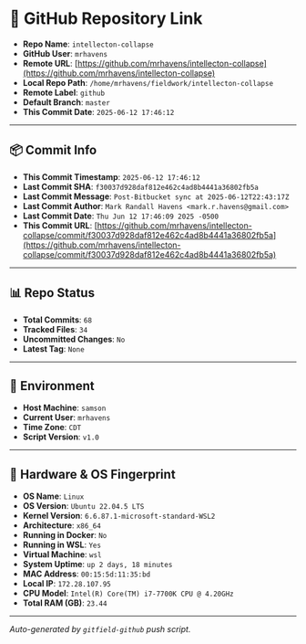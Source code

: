 # 🔗 GitHub Repository Link

- **Repo Name**: `intellecton-collapse`
- **GitHub User**: `mrhavens`
- **Remote URL**: [https://github.com/mrhavens/intellecton-collapse](https://github.com/mrhavens/intellecton-collapse)
- **Local Repo Path**: `/home/mrhavens/fieldwork/intellecton-collapse`
- **Remote Label**: `github`
- **Default Branch**: `master`
- **This Commit Date**: `2025-06-12 17:46:12`

---

## 📦 Commit Info

- **This Commit Timestamp**: `2025-06-12 17:46:12`
- **Last Commit SHA**: `f30037d928daf812e462c4ad8b4441a36802fb5a`
- **Last Commit Message**: `Post-Bitbucket sync at 2025-06-12T22:43:17Z`
- **Last Commit Author**: `Mark Randall Havens <mark.r.havens@gmail.com>`
- **Last Commit Date**: `Thu Jun 12 17:46:09 2025 -0500`
- **This Commit URL**: [https://github.com/mrhavens/intellecton-collapse/commit/f30037d928daf812e462c4ad8b4441a36802fb5a](https://github.com/mrhavens/intellecton-collapse/commit/f30037d928daf812e462c4ad8b4441a36802fb5a)

---

## 📊 Repo Status

- **Total Commits**: `68`
- **Tracked Files**: `34`
- **Uncommitted Changes**: `No`
- **Latest Tag**: `None`

---

## 🧭 Environment

- **Host Machine**: `samson`
- **Current User**: `mrhavens`
- **Time Zone**: `CDT`
- **Script Version**: `v1.0`

---

## 🧬 Hardware & OS Fingerprint

- **OS Name**: `Linux`
- **OS Version**: `Ubuntu 22.04.5 LTS`
- **Kernel Version**: `6.6.87.1-microsoft-standard-WSL2`
- **Architecture**: `x86_64`
- **Running in Docker**: `No`
- **Running in WSL**: `Yes`
- **Virtual Machine**: `wsl`
- **System Uptime**: `up 2 days, 18 minutes`
- **MAC Address**: `00:15:5d:11:35:bd`
- **Local IP**: `172.28.107.95`
- **CPU Model**: `Intel(R) Core(TM) i7-7700K CPU @ 4.20GHz`
- **Total RAM (GB)**: `23.44`

---

_Auto-generated by `gitfield-github` push script._
